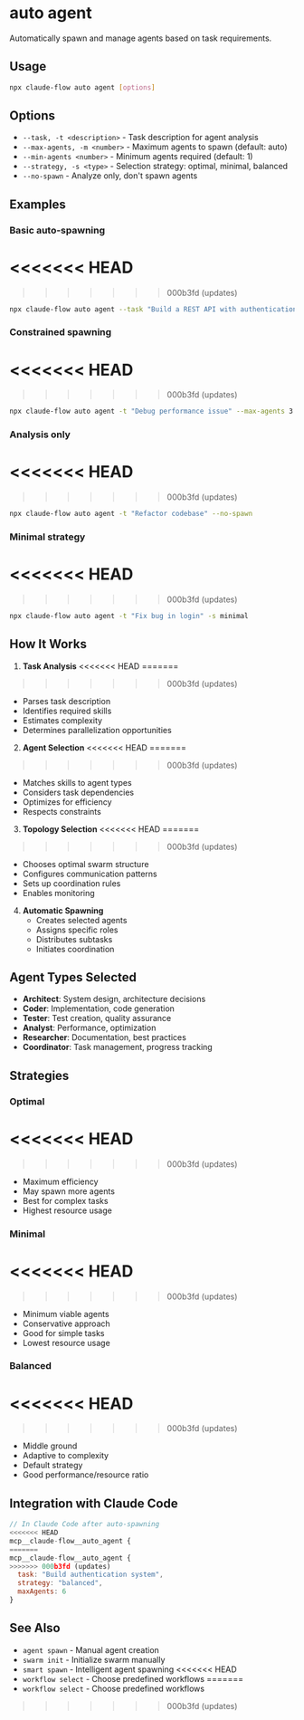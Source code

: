 # auto agent

Automatically spawn and manage agents based on task requirements.

## Usage

```bash
npx claude-flow auto agent [options]
```

## Options

- `--task, -t <description>` - Task description for agent analysis
- `--max-agents, -m <number>` - Maximum agents to spawn (default: auto)
- `--min-agents <number>` - Minimum agents required (default: 1)
- `--strategy, -s <type>` - Selection strategy: optimal, minimal, balanced
- `--no-spawn` - Analyze only, don't spawn agents

## Examples

### Basic auto-spawning
<<<<<<< HEAD
=======

>>>>>>> 000b3fd (updates)
```bash
npx claude-flow auto agent --task "Build a REST API with authentication"
```

### Constrained spawning
<<<<<<< HEAD
=======

>>>>>>> 000b3fd (updates)
```bash
npx claude-flow auto agent -t "Debug performance issue" --max-agents 3
```

### Analysis only
<<<<<<< HEAD
=======

>>>>>>> 000b3fd (updates)
```bash
npx claude-flow auto agent -t "Refactor codebase" --no-spawn
```

### Minimal strategy
<<<<<<< HEAD
=======

>>>>>>> 000b3fd (updates)
```bash
npx claude-flow auto agent -t "Fix bug in login" -s minimal
```

## How It Works

1. **Task Analysis**
<<<<<<< HEAD
=======

>>>>>>> 000b3fd (updates)
   - Parses task description
   - Identifies required skills
   - Estimates complexity
   - Determines parallelization opportunities

2. **Agent Selection**
<<<<<<< HEAD
=======

>>>>>>> 000b3fd (updates)
   - Matches skills to agent types
   - Considers task dependencies
   - Optimizes for efficiency
   - Respects constraints

3. **Topology Selection**
<<<<<<< HEAD
=======

>>>>>>> 000b3fd (updates)
   - Chooses optimal swarm structure
   - Configures communication patterns
   - Sets up coordination rules
   - Enables monitoring

4. **Automatic Spawning**
   - Creates selected agents
   - Assigns specific roles
   - Distributes subtasks
   - Initiates coordination

## Agent Types Selected

- **Architect**: System design, architecture decisions
- **Coder**: Implementation, code generation
- **Tester**: Test creation, quality assurance
- **Analyst**: Performance, optimization
- **Researcher**: Documentation, best practices
- **Coordinator**: Task management, progress tracking

## Strategies

### Optimal
<<<<<<< HEAD
=======

>>>>>>> 000b3fd (updates)
- Maximum efficiency
- May spawn more agents
- Best for complex tasks
- Highest resource usage

### Minimal
<<<<<<< HEAD
=======

>>>>>>> 000b3fd (updates)
- Minimum viable agents
- Conservative approach
- Good for simple tasks
- Lowest resource usage

### Balanced
<<<<<<< HEAD
=======

>>>>>>> 000b3fd (updates)
- Middle ground
- Adaptive to complexity
- Default strategy
- Good performance/resource ratio

## Integration with Claude Code

```javascript
// In Claude Code after auto-spawning
<<<<<<< HEAD
mcp__claude-flow__auto_agent { 
=======
mcp__claude-flow__auto_agent {
>>>>>>> 000b3fd (updates)
  task: "Build authentication system",
  strategy: "balanced",
  maxAgents: 6
}
```

## See Also

- `agent spawn` - Manual agent creation
- `swarm init` - Initialize swarm manually
- `smart spawn` - Intelligent agent spawning
<<<<<<< HEAD
- `workflow select` - Choose predefined workflows
=======
- `workflow select` - Choose predefined workflows
>>>>>>> 000b3fd (updates)
